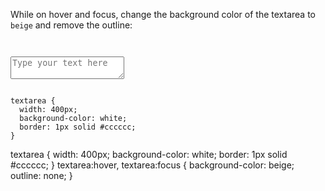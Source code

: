 While on hover and focus,
change the background color of the
textarea to `beige`
and
remove the outline:

<codeblock language="css" type="exercise" testMode="fixedInput">
<code>
<panel language="html">
<textarea placeholder="Type your text here"></textarea>
</panel>
<panel language="css">
textarea {
  width: 400px;
  background-color: white;
  border: 1px solid #cccccc;
}
</panel>
</code>

<solution>
textarea {
  width: 400px;
  background-color: white;
  border: 1px solid #cccccc;
}
textarea:hover, textarea:focus {
  background-color: beige;
  outline: none;
}
</solution>
</codeblock>